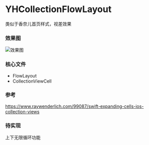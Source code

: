 # YHCollectionFlowLayout
类似于香奈儿首页样式，视差效果

### 效果图
![效果图](http://7xp0ch.com1.z0.glb.clouddn.com/luolilow.gif)

### 核心文件
* FlowLayout
* CollectionViewCell

###  参考

https://www.raywenderlich.com/99087/swift-expanding-cells-ios-collection-views

### 待实现

上下无限循环功能